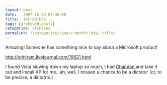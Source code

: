 ```yaml
---
layout: post
date:	2007-12-29 07:46:00
title:  Incredible...
tags: [archived-posts]
categories: archives
permalink: /:categories/:year/:month/:day/:title/
---
```

Amazing! Someone has something nice to say about a Microsoft product!


http://sriniram.livejournal.com/19621.html

I found Vista slowing down my laptop so much, I had <a href="http://www.chandanv.blogspot.com/"> Chandan </a> and <LJ user="anushsh"> take it out and install XP for me...ah, well, I missed a chance to be a dictator (or, to be  precise, a dictatrix.)
